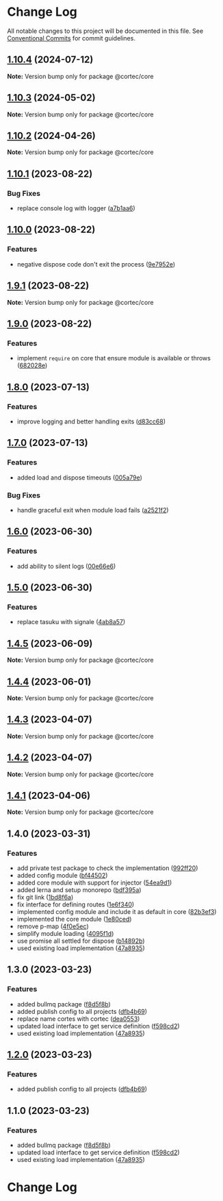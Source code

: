 # Change Log

All notable changes to this project will be documented in this file.
See [Conventional Commits](https://conventionalcommits.org) for commit guidelines.

## [1.10.4](https://github.com/saswatds/cortec/compare/@cortec/core@1.10.3...@cortec/core@1.10.4) (2024-07-12)

**Note:** Version bump only for package @cortec/core

## [1.10.3](https://github.com/saswatds/cortec/compare/@cortec/core@1.10.2...@cortec/core@1.10.3) (2024-05-02)

**Note:** Version bump only for package @cortec/core

## [1.10.2](https://github.com/saswatds/cortec/compare/@cortec/core@1.10.1...@cortec/core@1.10.2) (2024-04-26)

**Note:** Version bump only for package @cortec/core

## [1.10.1](https://github.com/saswatds/cortec/compare/@cortec/core@1.10.0...@cortec/core@1.10.1) (2023-08-22)

### Bug Fixes

- replace console log with logger ([a7b1aa6](https://github.com/saswatds/cortec/commit/a7b1aa68c9c30165bc4bf33b3a4fd1092b1384b6))

## [1.10.0](https://github.com/saswatds/cortec/compare/@cortec/core@1.9.1...@cortec/core@1.10.0) (2023-08-22)

### Features

- negative dispose code don't exit the process ([9e7952e](https://github.com/saswatds/cortec/commit/9e7952e3edd621c62d40ae5e719705b22c08c9c1))

## [1.9.1](https://github.com/saswatds/cortec/compare/@cortec/core@1.9.0...@cortec/core@1.9.1) (2023-08-22)

**Note:** Version bump only for package @cortec/core

## [1.9.0](https://github.com/saswatds/cortec/compare/@cortec/core@1.8.0...@cortec/core@1.9.0) (2023-08-22)

### Features

- implement `require` on core that ensure module is available or throws ([682028e](https://github.com/saswatds/cortec/commit/682028e9eed640f40633b9a2b79f359b9871eeda))

## [1.8.0](https://github.com/saswatds/cortec/compare/@cortec/core@1.7.0...@cortec/core@1.8.0) (2023-07-13)

### Features

- improve logging and better handling exits ([d83cc68](https://github.com/saswatds/cortec/commit/d83cc68317ed32925f03ed731e4e0fdadd369987))

## [1.7.0](https://github.com/saswatds/cortec/compare/@cortec/core@1.6.0...@cortec/core@1.7.0) (2023-07-13)

### Features

- added load and dispose timeouts ([005a79e](https://github.com/saswatds/cortec/commit/005a79e5df6c45e86696c85e6c228a53416eb429))

### Bug Fixes

- handle graceful exit when module load fails ([a2521f2](https://github.com/saswatds/cortec/commit/a2521f29cc2ea8a21b0a30be9a15971bf898fc89))

## [1.6.0](https://github.com/saswatds/cortec/compare/@cortec/core@1.5.0...@cortec/core@1.6.0) (2023-06-30)

### Features

- add ability to silent logs ([00e66e6](https://github.com/saswatds/cortec/commit/00e66e6196c1ffd90ff0c196fdcf1270cdee961f))

## [1.5.0](https://github.com/saswatds/cortec/compare/@cortec/core@1.4.5...@cortec/core@1.5.0) (2023-06-30)

### Features

- replace tasuku with signale ([4ab8a57](https://github.com/saswatds/cortec/commit/4ab8a5792e065e9174eff7cda3e0a2596aa2141b))

## [1.4.5](https://github.com/saswatds/cortec/compare/@cortec/core@1.4.4...@cortec/core@1.4.5) (2023-06-09)

**Note:** Version bump only for package @cortec/core

## [1.4.4](https://github.com/saswatds/cortec/compare/@cortec/core@1.4.3...@cortec/core@1.4.4) (2023-06-01)

**Note:** Version bump only for package @cortec/core

## [1.4.3](https://github.com/saswatds/cortec/compare/@cortec/core@1.4.2...@cortec/core@1.4.3) (2023-04-07)

**Note:** Version bump only for package @cortec/core

## [1.4.2](https://github.com/saswatds/cortec/compare/@cortec/core@1.4.1...@cortec/core@1.4.2) (2023-04-07)

**Note:** Version bump only for package @cortec/core

## [1.4.1](https://github.com/saswatds/cortec/compare/@cortec/core@1.4.0...@cortec/core@1.4.1) (2023-04-06)

**Note:** Version bump only for package @cortec/core

## 1.4.0 (2023-03-31)

### Features

- add private test package to check the implementation ([992ff20](https://github.com/saswatds/cortec/commit/992ff20ca4c3b7ce2d154323a6a9e763c2214c22))
- added config module ([bf44502](https://github.com/saswatds/cortec/commit/bf445029dfa028cb88fe00ebc0665460ea7cd623))
- added core module with support for injector ([54ea9d1](https://github.com/saswatds/cortec/commit/54ea9d1514f14580ed391c4ca6301f34e13ff217))
- added lerna and setup monorepo ([bdf395a](https://github.com/saswatds/cortec/commit/bdf395a510007f347ff7287734c1b15f109859ef))
- fix git link ([1bd8f6a](https://github.com/saswatds/cortec/commit/1bd8f6a6789555c02abaaa58b58d82c6a474f23c))
- fix interface for defining routes ([1e6f340](https://github.com/saswatds/cortec/commit/1e6f340aec346559189d9b72f36c8a95d549d6d9))
- implemented config module and include it as default in core ([82b3ef3](https://github.com/saswatds/cortec/commit/82b3ef38a7ab1afd453e2d96b34ec79fb7a24463))
- implemented the core module ([1e80ced](https://github.com/saswatds/cortec/commit/1e80cedb57b33492252018de6006af587124f3d8))
- remove p-map ([4f0e5ec](https://github.com/saswatds/cortec/commit/4f0e5ec18a10eeab01e6789f15344131a531a98a))
- simplify module loading ([4095f1d](https://github.com/saswatds/cortec/commit/4095f1d20fde56abef6c08613defa6bb2f9e2f96))
- use promise all settled for dispose ([b14892b](https://github.com/saswatds/cortec/commit/b14892b5587a67ca999d0774b0c18542e8c6bea8))
- used existing load implementation ([47a8935](https://github.com/saswatds/cortec/commit/47a893576e6ddaddcf940dfb25dc20e42a718b5b))

## 1.3.0 (2023-03-23)

### Features

- added bullmq package ([f8d5f8b](https://github.com/saswatds/cortec/commit/f8d5f8bc76a357fd4b9426c5a7d6751eccdf8d67))
- added publish config to all projects ([dfb4b69](https://github.com/saswatds/cortec/commit/dfb4b69645b860b6686792d7a4272700686fd544))
- replace name cortes with cortec ([dea0553](https://github.com/saswatds/cortec/commit/dea055356354609a61c9900293a68c07cb71ba54))
- updated load interface to get service definition ([f598cd2](https://github.com/saswatds/cortec/commit/f598cd206ce3a378ce657621625721d8189d9730))
- used existing load implementation ([47a8935](https://github.com/saswatds/cortec/commit/47a893576e6ddaddcf940dfb25dc20e42a718b5b))

## [1.2.0](https://github.com/saswatds/cortec/compare/@cortec/load@1.1.0...@cortec/load@1.2.0) (2023-03-23)

### Features

- added publish config to all projects ([dfb4b69](https://github.com/saswatds/cortec/commit/dfb4b69645b860b6686792d7a4272700686fd544))

## 1.1.0 (2023-03-23)

### Features

- added bullmq package ([f8d5f8b](https://github.com/saswatds/cortec/commit/f8d5f8bc76a357fd4b9426c5a7d6751eccdf8d67))
- updated load interface to get service definition ([f598cd2](https://github.com/saswatds/cortec/commit/f598cd206ce3a378ce657621625721d8189d9730))
- used existing load implementation ([47a8935](https://github.com/saswatds/cortec/commit/47a893576e6ddaddcf940dfb25dc20e42a718b5b))

# Change Log
